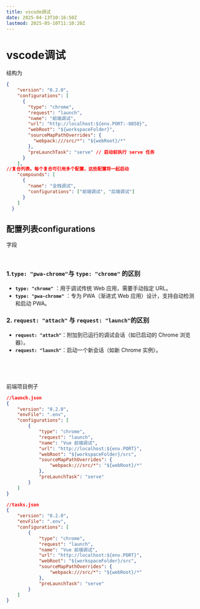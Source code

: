 ```yaml
---
title: vscode调试
date: 2025-04-13T10:16:50Z
lastmod: 2025-05-10T11:10:20Z
---
```


# vscode调试

结构为

```json
{
    "version": "0.2.0",
    "configurations": [
      {
        "type": "chrome",
        "request": "launch",
        "name": "前端调试",
        "url": "http://localhost:${env.PORT:-8850}",
        "webRoot": "${workspaceFolder}",
        "sourceMapPathOverrides": {
          "webpack:///src/*": "${webRoot}/*"
        },
        "preLaunchTask": "serve" // 启动前执行 serve 任务
      }
    ],
//复合列表。每个复合可引用多个配置，这些配置将一起启动
    "compounds": [  
      {
        "name": "全栈调试",
        "configurations": ["前端调试", "后端调试"]
      }
    ]
  }
```

## 配置列表configurations

字段

‍

### 1.`type: "pwa-chrome"`​ 与 `type: "chrome"`​ 的区别

* ​**​`type: "chrome"`​**   ​：用于调试传统 Web 应用，需要手动指定 URL。
* ​**​`type: "pwa-chrome"`​**   ​：专为 PWA（渐进式 Web 应用）设计，支持自动检测和启动 PWA。

### 2. `request: "attach"`​ 与 `request: "launch"`​ 的区别

* ​**​`request: "attach"`​**   ​：附加到已运行的调试会话（如已启动的 Chrome 浏览器）。
* ​**​`request: "launch"`​**   ​：启动一个新会话（如新 Chrome 实例）。

‍

‍

前端项目例子

```json
//launch.json
{
    "version": "0.2.0",
    "envFile": ".env",
    "configurations": [
        {
            "type": "chrome",
            "request": "launch",
            "name": "Vue 前端调试",
            "url": "http://localhost:${env.PORT}",
            "webRoot": "${workspaceFolder}/src",
            "sourceMapPathOverrides": {
                "webpack:///src/*": "${webRoot}/*"
            },
            "preLaunchTask": "serve"
        }
    ]
}

//tasks.json
{
    "version": "0.2.0",
    "envFile": ".env",
    "configurations": [
        {
            "type": "chrome",
            "request": "launch",
            "name": "Vue 前端调试",
            "url": "http://localhost:${env.PORT}",
            "webRoot": "${workspaceFolder}/src",
            "sourceMapPathOverrides": {
                "webpack:///src/*": "${webRoot}/*"
            },
            "preLaunchTask": "serve"
        }
    ]
}

```
